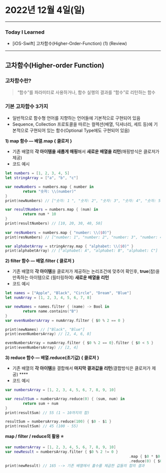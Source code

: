# 2022년 12월 4일(일)

----

### Today I Learned 

- [iOS-Swift] 고차함수(Higher-Order-Function) (1) (Review)

---

## 고차함수(Higher-order Function)

### **고차함수란?**

> “함수”를 파라미터로 사용하거나, 함수 실행의 결과를 “함수”로 리턴하는 함수

### 기본 고차함수 3가지

- 일반적으로 함수형 언어를 지향하는 언어들에 기본적으로 구현되어 있음
- Sequence, Collection 프로토콜을 따르는 컬렉션(배열, 딕셔너리, 세트 등)에 기본적으로 구현되어 있는 함수(Optional Type에도 구현되어 있음)

**1) map 함수 — 배열.map  { 클로저 }**

- 기존 배열의 **각 아이템을 새롭게 매핑**해서 **새로운 배열을 리턴**(매핑방식은 클로저가 제공)
- 코드 예시

```swift
let numbers = [1, 2, 3, 4, 5]
let stringArray = ["a", "b", "c"]

var newNumbers = numbers.map { number in 
		return "숫자: \\(number)"
}
print(newNumbers) // ["숫자: 1 ", "숫자: 2", "숫자: 3", "숫자: 4", "숫자: 5"]

var resultNumbers = numbers.map { (num) in 
		return num * 10
}
print(resultNumbers) // [10, 20, 30, 40, 50]
 
var resNumbers = numbers.map { "number: \\($0)"} 
print(resNumbers) // ["number: 1", "number: 2", "number: 3", "number: 4", "number: 5"]

var alphabetArray = stringArray.map { "alphabet: \\($0)" }
print(alphabetArray) // ["alphabet: A", "alphabet: B", "alphabet: C"]
```

**2) filter 함수 — 배열.filter { 클로저 }**

- 기존 배열의 **각 아이템**을 클로저가 제공하는 논리조건에 맞추어 확인후, **true**(참)을 만족하는 아이템으로 (필터링하여) **새로운 배열을 리턴**
- 코드 예시

```swift
let names = ["Apple", "Black", "Circle", "Dream", "Blue"]
let numArray = [1, 2, 3, 4, 5, 6, 7, 8]

var newNames = names.filter { (name) -> Bool in 
		return name.contains("B")
}
var evenNumbersArray = numArray.filter { $0 % 2 == 0 } 

print(newNames) // ["Black", "Blue"]
print(evenNumbersArray) // [2, 4, 6, 8]

evenNumbersArray = numArray.filter { $0 % 2 == 0}.filter { $0 < 5 } 
print(evenNumbersArray) // [2, 4]
```

**3) reduce 함수 — 배열.reduce(초기값) { 클로저 }**

- 기존 배열의 **각 아이템**을 결합해서 **마지막 결과값을 리턴**(결합방식은 클로저가 제공) ****
- 코드 예시

```swift
var numbersArray = [1, 2, 3, 4, 5, 6, 7, 8, 9, 10] 

var resultSum = numbersArray.reduce(0) { (sum, num) in 
		return sum + num 
}
print(resultSum) // 55 (1 ~ 10까지의 합) 

resultSum = numbersArray.reduce(100) { $0 - $1 } 
print(resultSum) // 45 (100 - 55) 
```

**map / filter / reduce의 활용 ⭐️**

```swift
var numbersArray = [1, 2, 3, 4, 5, 6, 7, 8, 9, 10]
var newResult = numbersArray.filter { $0 % 2 != 0 }
														.map { $0 * $0 }
														.reduce(0) { $0 + $1 } 
print(newResult) // 165 --> 기존 배열에서 홀수를 제곱한 값들의 합의 결과 
```